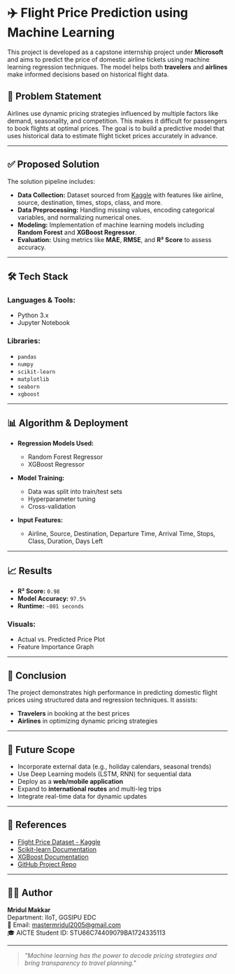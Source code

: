 # ✈️ Flight Price Prediction using Machine Learning

This project is developed as a capstone internship project under **Microsoft** and aims to predict the price of domestic airline tickets using machine learning regression techniques. The model helps both **travelers** and **airlines** make informed decisions based on historical flight data.

## 📌 Problem Statement

Airlines use dynamic pricing strategies influenced by multiple factors like demand, seasonality, and competition. This makes it difficult for passengers to book flights at optimal prices. The goal is to build a predictive model that uses historical data to estimate flight ticket prices accurately in advance.

---

## ✅ Proposed Solution

The solution pipeline includes:
- **Data Collection:** Dataset sourced from [Kaggle](https://www.kaggle.com) with features like airline, source, destination, times, stops, class, and more.
- **Data Preprocessing:** Handling missing values, encoding categorical variables, and normalizing numerical ones.
- **Modeling:** Implementation of machine learning models including **Random Forest** and **XGBoost Regressor**.
- **Evaluation:** Using metrics like **MAE**, **RMSE**, and **R² Score** to assess accuracy.

---

## 🛠️ Tech Stack

### Languages & Tools:
- Python 3.x
- Jupyter Notebook

### Libraries:
- `pandas`
- `numpy`
- `scikit-learn`
- `matplotlib`
- `seaborn`
- `xgboost`

---

## 📊 Algorithm & Deployment

- **Regression Models Used:**  
  - Random Forest Regressor  
  - XGBoost Regressor  

- **Model Training:**  
  - Data was split into train/test sets  
  - Hyperparameter tuning  
  - Cross-validation  

- **Input Features:**  
  - Airline, Source, Destination, Departure Time, Arrival Time, Stops, Class, Duration, Days Left

---

## 📈 Results

- **R² Score:** `0.98`  
- **Model Accuracy:** `97.5%`  
- **Runtime:** `~801 seconds`

### Visuals:
- Actual vs. Predicted Price Plot  
- Feature Importance Graph

---

## 🧠 Conclusion

The project demonstrates high performance in predicting domestic flight prices using structured data and regression techniques. It assists:
- **Travelers** in booking at the best prices
- **Airlines** in optimizing dynamic pricing strategies

---

## 🔮 Future Scope

- Incorporate external data (e.g., holiday calendars, seasonal trends)
- Use Deep Learning models (LSTM, RNN) for sequential data
- Deploy as a **web/mobile application**
- Expand to **international routes** and multi-leg trips
- Integrate real-time data for dynamic updates

---

## 🔗 References

- [Flight Price Dataset - Kaggle](https://www.kaggle.com)
- [Scikit-learn Documentation](https://scikit-learn.org)
- [XGBoost Documentation](https://xgboost.readthedocs.io)
- [GitHub Project Repo](https://github.com/mridul2139/FLIGHT_PRICE_ML)

---

## 🙋‍♂️ Author

**Mridul Makkar**  
Department: IIoT, GGSIPU EDC  
📧 Email: mastermridul2005@gmail.com  
🎓 AICTE Student ID: STU66C74409079BA1724335113  

---

> _"Machine learning has the power to decode pricing strategies and bring transparency to travel planning."_  
